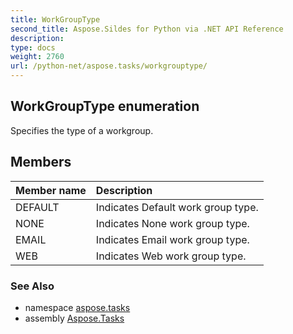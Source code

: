 ```yaml
---
title: WorkGroupType
second_title: Aspose.Sildes for Python via .NET API Reference
description: 
type: docs
weight: 2760
url: /python-net/aspose.tasks/workgrouptype/
---
```


## WorkGroupType enumeration

Specifies the type of a workgroup.

## Members
| Member name | Description |
| :- | :- |
|DEFAULT|Indicates Default work group type.|
|NONE|Indicates None work group type.|
|EMAIL|Indicates Email work group type.|
|WEB|Indicates Web work group type.|

### See Also

* namespace [aspose.tasks](/tasks/python-net/aspose.tasks/)
* assembly [Aspose.Tasks](/tasks/python-net/)

